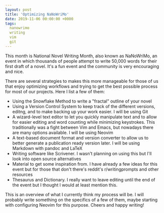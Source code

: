```yaml
---
layout: post
title: 'Optimizing NaNoWriMo'
date: 2019-11-06 00:00:00 +0000
tags:
  nanowrimo
  writing
  vim
  git
---
```


This month is National Novel Writing Month, also known as NaNoWriMo, an event in which thousands of people attempt to write 50,000 words for their first draft of a novel. It's a fun event and the community is very encouraging and nice.

There are several strategies to makes this more manageable for those of us that enjoy optimizing workflows and trying to get the best possible process for most of our projects. Here I list a few of them:

* Using the Snowflake Method to write a "fractal" outline of your novel
* Using a Version Control System to keep track of the different versions, editng, and to make backing up your work easier. I will be using Git 
* A wizard-level text editor to let you quickly manipulate text and to allow for easier editing and word counting while minimizing keystrokes. This traditionally was a fight between Vim and Emacs, but nowadays there are many options available. I will be using Neovim 
* A text-based document format and version converter to allow us to better generate a publication ready version later. I will be using Markdown with pandoc and LaTeX
* Writing software like Scrivener. I wasn't planning on using this but I'll look into open source alternatives
* Material to get some inspiration from. I have already a few ideas for this event but for those that don't there's reddit's r/writingprompts and other resources
* Thesaurus and Dictionary. I really want to leave editing until the end of the event but I thought I would at least mention this.

This is an overview of what I currently think my process will be. I will probably write something on the specifics of a few of them, maybe starting with configuring Neovim for this purpose. Cheers and happy writing!

<!--
References:
http://www.naperwrimo.org/wiki/index.php?title=Vim_for_Writers


-->
